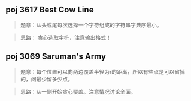 ## poj 3617 Best Cow Line
>题意：从头或尾每次选择一个字符组成的字符串字典序最小。

>思路： 贪心选取字符，注意输出格式！

## poj 3069 Saruman's Army
>题意：每个位置可以向两边覆盖半径为r的距离，所以有些点是可以省掉的，问最少留多少点。

>思路：从一侧开始贪心覆盖。注意情况讨论全面。
